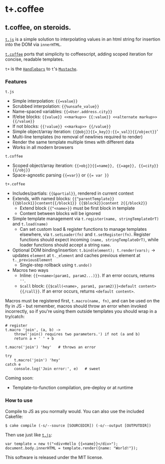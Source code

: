 # t+.coffee
## t.coffee, on steroids.

[`t.js`](http://www.github.com/jasonmoo/t.js) is a simple solution to interpolating values in an html string for insertion into the DOM via `innerHTML`.

 [`t.coffee`](http://www.github.com/davidrekow/t.coffee) ports that simplicity to coffeescript, adding scoped iteration for concise, readable templates.

 `t+` is the [`Handlebars`](https://github.com/wycats/handlebars.js) to `t`'s [`Mustache`](http://mustache.github.com/).

### Features
`t.js`

 * Simple interpolation: `{{=value}}`
 * Scrubbed interpolation: `{{%unsafe_value}}`
 * Name-spaced variables: `{{=User.address.city}}`
 * If/else blocks: `{{value}} <<markup>> {{:value}} <<alternate markup>> {{/value}}`
 * If not blocks: `{{!value}} <<markup>> {{/value}}`
 * Simple object/array iteration: `{{@obj}}{{=_key}}:{{=_val}}{{/object}}`'
 * Multi-line templates (no removal of newlines required to render)
 * Render the same template multiple times with different data
 * Works in all modern browsers

`t.coffee`

 * Scoped object/array iteration: `{{>obj}}{{=name}}, {{=age}}, {{=city}} {{/obj}}`
 * Space-agnostic parsing `{{=var}}` or `{{= var }}`

`t+.coffee`

 * Includes/partials: `{{&partial}}`, rendered in current context
 * Extends, with named blocks: `{{^parentTemplate}}{{$block1}}content{{/block1}} {{$block2}}content 2{{/block2}}`
   * Extend block `{{^<name>}}` must be first block in template
   * Content between blocks will be ignored
 * Simple template management via `t.register(name, stringTemplateOrT)` and `t.load(name)`
   * Can set custom load & register functions to manage templates elsewhere, via `t.setLoader(fn)` and `t.setRegister(fn)`. Register functions should expect incoming `(name, stringTemplateOrT)`, while loader functions should accept a string `name`.
 * Optional DOM binding/insertion: `t.bind(element); t.render(vars);` -> updates `element` at `t._element` and caches previous element at `t._previousElement`
   * Single-step rollback using `t.undo()`
 * Macros two ways
   * Inline: `{{+<name>(param1, param2...)}}`. If an error occurs, returns `''`.
   * `$call` block: `{{$call(<name>, param1, param2)}}<default content>{{/call}}`. If an error occurs, returns `<default content>`.

Macros must be registered first, `t.macro(name, fn)`, and can be used on the fly in JS - but remember, macros should throw an error when invoked incorrectly, so if you're using them outside templates you should wrap in a try/catch:

    # register
    t.macro 'join', (a, b) ->
        throw('join() requires two parameters.') if not (a and b)
        return a + ' ' + b

    t.macro('join') 'hey'   # throws an error

    try
        t.macro('join') 'hey'
    catch e
        console.log('Join error:', e)   # sweet

Coming soon:
 * Template-to-function compilation, pre-deploy or at runtime

### How to use

Compile to JS as you normally would. You can also use the included Cakefile:

    $ cake compile (-s/--source [SOURCEDIR]) (-o/--output [OUTPUTDIR])

Then use just like [`t.js`](http://www.github.com/jasonmoo/t.js):

    var template = new t("<div>Hello {{=name}}</div>");
    document.body.innerHTML = template.render({name: "World!"});

This software is released under the MIT license.
